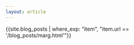 ```yaml
---
layout: article
---
```

{{site.blog_posts | where_exp: "item", "item.url == '/blog_posts/marg.html'"}}